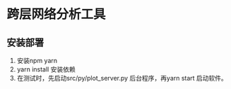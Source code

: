 # 跨层网络分析工具
## 安装部署
1. 安装npm yarn
2. yarn install 安装依赖
3. 在测试时，先启动src/py/plot_server.py 后台程序，再yarn start 启动软件。